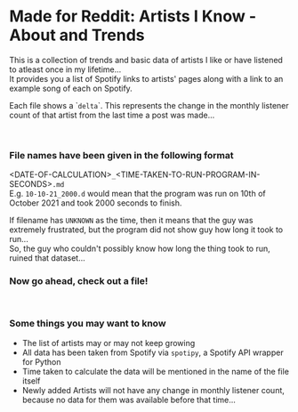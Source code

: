 # Made for Reddit: Artists I Know - About and Trends

This is a collection of trends and basic data of artists I like or have listened to atleast once in my lifetime...  
It provides you a list of Spotify links to artists' pages along with a link to an example song of each on Spotify.  

Each file shows a \``delta`\`. This represents the change in the monthly listener count of that artist from the last time a post was made...

&nbsp;


### File names have been given in the following format
<DATE-OF-CALCULATION\>`_`<TIME-TAKEN-TO-RUN-PROGRAM-IN-SECONDS\>`.md`  
E.g. `10-10-21_2000.d` would mean that the program was run on 10th of October 2021 and took 2000 seconds to finish.

If filename has `UNKNOWN` as the time, then it means that the guy was extremely frustrated, but the program did not show guy how long it took to run...  
So, the guy who couldn't possibly know how long the thing took to run, ruined that dataset...

### Now go ahead, check out a file!

&nbsp;

### Some things you may want to know
- The list of artists may or may not keep growing
- All data has been taken from Spotify via `spotipy`, a Spotify API wrapper for Python  
- Time taken to calculate the data will be mentioned in the name of the file itself
- Newly added Artists will not have any change in monthly listener count, because no data for them was available before that time...
